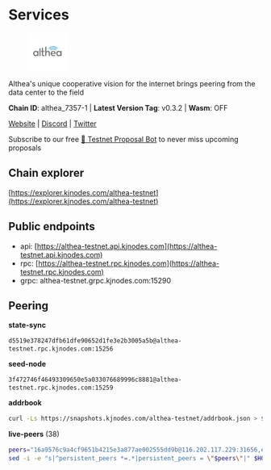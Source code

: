 # Services

<figure><img src="https://raw.githubusercontent.com/kj89/cosmos-images/main/logos/althea.png" alt=""><figcaption></figcaption></figure>

Althea's unique cooperative vision for the internet  brings peering from the data center to the field

**Chain ID**: althea_7357-1 | **Latest Version Tag**: v0.3.2 | **Wasm**: OFF

[Website](https://www.althea.net) | [Discord](https://discord.gg/ZTKWfpDs) | [Twitter](https://twitter.com/altheanetwork)



Subscribe to our free [🤖 Testnet Proposal Bot](https://t.me/kjnodes_testnet_proposal_bot) to never miss upcoming proposals


## Chain explorer
[https://explorer.kjnodes.com/althea-testnet](https://explorer.kjnodes.com/althea-testnet)

## Public endpoints

* api: [https://althea-testnet.api.kjnodes.com](https://althea-testnet.api.kjnodes.com)
* rpc: [https://althea-testnet.rpc.kjnodes.com](https://althea-testnet.rpc.kjnodes.com)
* grpc: althea-testnet.grpc.kjnodes.com:15290

## Peering

**state-sync**

```text
d5519e378247dfb61dfe90652d1fe3e2b3005a5b@althea-testnet.rpc.kjnodes.com:15256
```

**seed-node**

```text
3f472746f46493309650e5a033076689996c8881@althea-testnet.rpc.kjnodes.com:15259
```

**addrbook**
```bash
curl -Ls https://snapshots.kjnodes.com/althea-testnet/addrbook.json > $HOME/.althea/config/addrbook.json
```

**live-peers** (38)
```bash
peers="16a9576c9a4cf9651b4215e3a877ae002555dd9b@116.202.117.229:31656,ee22e048af133e8e83d594314a67b89be964eb37@138.201.225.104:47856,18643335ebbf1119ef5da9bbb2b65ce651a47ef1@5.9.106.214:26676,8cd0cf98fa86c01796b07d230aa5261e06b1b37d@95.217.206.246:26656,1991a3263255fc32d65b49335bcaee19f607c934@185.16.39.99:26656,a3ac64c5c84817f3694a866298399e6ad71ff26c@65.21.53.39:26656,1d9a103d1e24c590bdfb577537eddd19a322f886@65.109.92.240:17886,f6e3f995ba1c3ceed8bd556d9a23d2922d98a9a6@66.172.36.136:14656,15e7baf69c0db5c25e26cd1f13eb0d52a7a708b5@142.202.241.235:26656,6d97969912514e3583dee8e0cca15a383adbde6c@213.246.57.175:26656,17edf24237b1c2b5b196d344761f964407d05862@65.108.233.109:12456,cc542d9fb5f93780fc4004aa67f2b502686a24e8@144.76.27.79:61056,5b6c6d679904ded86d36397e8ea583c122f5ddbd@144.91.102.95:26656,4f5eb5164329a61fc898ac75849ae873c8e539c9@66.172.36.135:14656,0d4220d2bbda711183a8db6f45c26b1541fa0d6a@65.109.116.204:21856,76932bbeb29836c6405329c21358d051ef6e33a3@65.109.65.163:21856,0aac1fc75b4a613f6bb7d15c6250350d478227a6@66.45.231.30:11144,04917b5810df2a380c1b18d83f577f1aba550818@222.106.187.14:53300,5df46d6901ca3487b640950cd0ffedd315536ca1@161.97.139.245:26656,cd71580f8ab4af6beeaf867702a86ca6f9331f71@65.19.136.133:23296,bc55fa695313549672c4a480143dc400eaada16b@138.201.136.49:29656,975393744d620d9dcb8dfd21c0282a6285766523@176.57.184.215:26656,6c3d7683bf40a521b7c22391fd6c989b46a2e0e2@78.46.106.75:27656,7eb055628aee375914d7d265ef4bc01ea692fe95@65.109.82.106:31656,ccc09b0fb3c5f6b2dc826a6896bf43b099921bdb@207.180.253.242:26656,698edcaf59b14f7bf50b681ef1ee3046fa062c77@65.109.92.235:11056,0037b2dc30933fa5c027a83be39f0061253ff83b@5.189.157.140:26656,70caf9545f6fd67f2561964b0a69bf36ba6f81d4@5.161.205.63:26656,31e4e58aed75f099eb5b71fd9fd48b48e4bf721a@5.75.170.207:26656,fd54b3d5e49c047dae61ca3a8e430f500eab783c@65.109.92.148:26656,bcec1c0df99526be43efa248491b87e8a2374ebe@94.130.26.9:26956,937dcf8c45b7c64e5188a7036427f2ce86383035@95.165.89.222:24126,26e70e13195b0d04cda0fca1f7b16b8746a620ed@65.109.28.226:26656,c831cd6ac278ab971eca94dda0c29191e8f39036@138.201.135.123:26656,d5519e378247dfb61dfe90652d1fe3e2b3005a5b@65.109.68.190:52656,766377592cbaae65d8e6df5120bd8b4fdfc8a372@98.63.20.2:26656,90d692d481c1c4739ba8a7045b5552fa8d410901@88.99.164.158:17886,9aa8a73ea9364aa3cf7806d4dd25b6aed88d8152@190.2.136.144:11356"
sed -i -e "s|^persistent_peers *=.*|persistent_peers = \"$peers\"|" $HOME/.althea/config/config.toml
```
